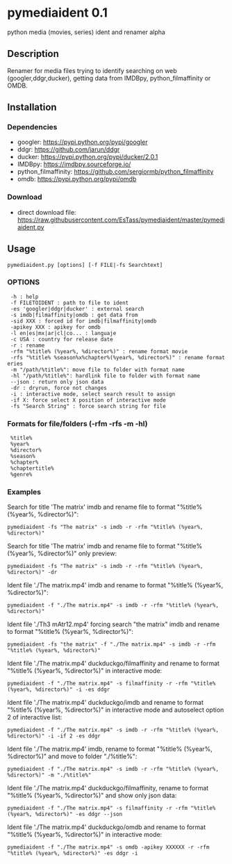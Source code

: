 # pymediaident 0.1
python media (movies, series) ident and renamer alpha


## Description
Renamer for media files trying to identify searching on web (googler,ddgr,ducker), getting data from IMDBpy, python_filmaffinity or OMDB.

## Installation
### Dependencies
 - googler: https://pypi.python.org/pypi/googler
 - ddgr: https://github.com/jarun/ddgr
 - ducker: https://pypi.python.org/pypi/ducker/2.0.1
 - IMDBpy: https://imdbpy.sourceforge.io/
 - python_filmaffinity: https://github.com/sergiormb/python_filmaffinity
 - omdb: https://pypi.python.org/pypi/omdb
 ### Download
  - direct download file: https://raw.githubusercontent.com/EsTass/pymediaident/master/pymediaident.py
 
## Usage
```
pymediaident.py [options] [-f FILE|-fs Searchtext]
```

### OPTIONS
```
 -h : help
 -f FILETOIDENT : path to file to ident
 -es 'googler|ddgr|ducker' : external search
 -s imdb|filmaffinity|omdb : get data from
 -sid XXX : forced id for imdb|filmaffinity|omdb
 -apikey XXX : apikey for omdb
 -l en|es|mx|ar|cl|co... : languaje
 -c USA : country for release date
 -r : rename
 -rfm "%title% (%year%, %director%)" : rename format movie
 -rfs "%title% %season%x%chapter%(%year%, %director%)" : rename format eries
 -m "/path/%title%": move file to folder with format name 
 -hl "/path/%title%": hardlink file to folder with format name 
 --json : return only json data
 -dr : dryrun, force not changes
 -i : interactive mode, select search result to assign
 -if X: force select X position of interactive mode
 -fs "Search String" : force search string for file
 ```
 
### Formats for file/folders (-rfm -rfs -m -hl)
```
 %title%
 %year%
 %director%
 %season%
 %chapter%
 %chaptertitle%
 %genre%
 ```
 
 ### Examples
 
 Search for title 'The matrix' imdb and rename file to format "%title% (%year%, %director%)":
 ```
 pymediaident -fs "The matrix" -s imdb -r -rfm "%title% (%year%, %director%)"
 ```
 
 Search for title 'The matrix' imdb and rename file to format "%title% (%year%, %director%)" only preview:
 ```
 pymediaident -fs "The matrix" -s imdb -r -rfm "%title% (%year%, %director%)" -dr
 ```
 
 Ident file './The matrix.mp4' imdb and rename to format "%title% (%year%, %director%)":
 ```
 pymediaident -f "./The matrix.mp4" -s imdb -r -rfm "%title% (%year%, %director%)"
 ```
 
 Ident file './Th3 mAtr12.mp4' forcing search "the matrix" imdb and rename to format "%title% (%year%, %director%)":
 ```
 pymediaident -fs "the matrix" -f "./The matrix.mp4" -s imdb -r -rfm "%title% (%year%, %director%)"
 ```
 
 Ident file './The matrix.mp4' duckduckgo/filmaffinity and rename to format "%title% (%year%, %director%)" in interactive mode:
 ```
 pymediaident -f "./The matrix.mp4" -s filmaffinity -r -rfm "%title% (%year%, %director%)" -i -es ddgr
 ```
 
 Ident file './The matrix.mp4' duckduckgo/imdb and rename to format "%title% (%year%, %director%)" in interactive mode and autoselect option 2 of interactive list:
 ```
 pymediaident -f "./The matrix.mp4" -s imdb -r -rfm "%title% (%year%, %director%)" -i -if 2 -es ddgr
 ```
 
 Ident file './The matrix.mp4' imdb, rename to format "%title% (%year%, %director%)" and move to folder "./%title%":
 ```
 pymediaident -f "./The matrix.mp4" -s imdb -r -rfm "%title% (%year%, %director%)" -m "./%title%"
 ```
 
 Ident file './The matrix.mp4' duckduckgo/filmaffinity, rename to format "%title% (%year%, %director%)" and show only json data:
 ```
 pymediaident -f "./The matrix.mp4" -s filmaffinity -r -rfm "%title% (%year%, %director%)" -es ddgr --json
 ```
 
 Ident file './The matrix.mp4' duckduckgo/omdb and rename to format "%title% (%year%, %director%)" in interactive mode:
 ```
 pymediaident -f "./The matrix.mp4" -s omdb -apikey XXXXXX -r -rfm "%title% (%year%, %director%)" -es ddgr -i
 ```
 
